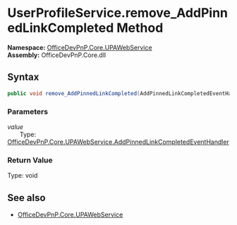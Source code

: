 # UserProfileService.remove_AddPinnedLinkCompleted Method  
  

**Namespace:** [OfficeDevPnP.Core.UPAWebService](OfficeDevPnP.Core.UPAWebService.md)  
**Assembly:** OfficeDevPnP.Core.dll  
## Syntax
```C#
public void remove_AddPinnedLinkCompleted(AddPinnedLinkCompletedEventHandler value)
```
### Parameters
*value*  
&emsp;&emsp;Type: [OfficeDevPnP.Core.UPAWebService.AddPinnedLinkCompletedEventHandler](OfficeDevPnP.Core.UPAWebService.AddPinnedLinkCompletedEventHandler.md)  

### Return Value
Type: void  

## See also
- [OfficeDevPnP.Core.UPAWebService](OfficeDevPnP.Core.UPAWebService.md)
